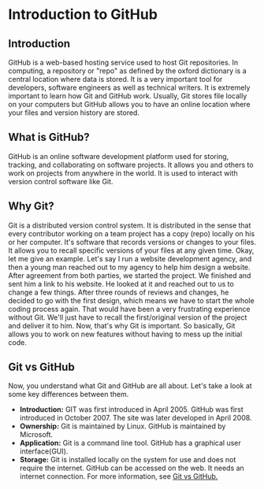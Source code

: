 # Introduction to GitHub

## Introduction
GitHub is a web-based hosting service used to host Git repositories. In computing, a repository or "repo" as defined by the oxford dictionary is a central location where data is stored. It is a very important tool for developers, software engineers as well as technical writers. It is extremely important to learn how Git and GitHub work. Usually, Git stores file locally on your computers but GitHub allows you to have an online location where your files and version history are stored. 

## What is GitHub?

GitHub is an online software development platform used for storing, tracking, and collaborating on software projects. It allows you and others to work on projects from anywhere in the world. It is used to interact with version control software like Git.

## Why Git?

Git is a distributed version control system. It is distributed in the sense that every contributor working on a team project has a copy (repo) locally on his or her computer. It's software that records versions or changes to your files. It allows you to recall specific versions of your files at any given time. Okay, let me give an example. Let's say I run a website development agency, and then a young man reached out to my agency to help him design a website. After agreement from both parties, we started the project. We finished and sent him a link to his website. He looked at it and reached out to us to change a few things. After three rounds of reviews and changes, he decided to go with the first design, which means we have to start the whole coding process again. That would have been a very frustrating experience without Git. We'll just have to recall the first/original version of the project and deliver it to him. Now, that's why Git is important. So basically, Git allows you to work on new features without having to mess up the initial code.

## Git vs GitHub

Now, you understand what Git and GitHub are all about. Let's take a look at some key differences between them.

* **Introduction:**
GIT was first introduced in April 2005.
GitHub was first introduced in October 2007. The site was later developed in April 2008.
* **Ownership:** 
Git is maintained by Linux. 
GitHub is maintained by Microsoft.
* **Application:** 
Git is a command line tool. 
GitHub has a graphical user interface(GUI).
* **Storage:** 
Git is installed locally on the system for use and does not require the internet. GitHub can be accessed on the web. It needs an internet connection.
For more information, see [Git vs GitHub.](https://www.interviewbit.com/blog/git-vs-github/?amp=1)

